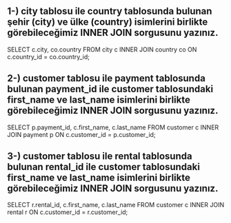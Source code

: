 ## 1-) city tablosu ile country tablosunda bulunan şehir (city) ve ülke (country) isimlerini birlikte görebileceğimiz INNER JOIN sorgusunu yazınız.
SELECT c.city, co.country FROM city c INNER JOIN country co ON c.country_id = co.country_id; 
## 2-) customer tablosu ile payment tablosunda bulunan payment_id ile customer tablosundaki first_name ve last_name isimlerini birlikte görebileceğimiz INNER JOIN sorgusunu yazınız.
SELECT p.payment_id, c.first_name, c.last_name FROM customer c INNER JOIN payment p ON c.customer_id = p.customer_id;
## 3-) customer tablosu ile rental tablosunda bulunan rental_id ile customer tablosundaki first_name ve last_name isimlerini birlikte görebileceğimiz INNER JOIN sorgusunu yazınız.
SELECT r.rental_id, c.first_name, c.last_name FROM customer c INNER JOIN rental r ON c.customer_id = r.customer_id;